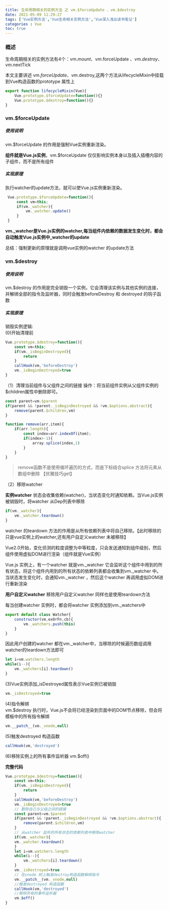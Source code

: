 ```yaml
---
title: 生命周期相关的实例方法 之 vm.$forceUpdate 、vm.$destroy
date: 2021-05-09 11:29:27
tags: ['Vue实例方法','Vue生命相关实例方法','Vue深入浅出读书笔记']
categories : Vue 
toc: true
---
```

### 概述
生命周期相关的实例方法有4个：vm.$mount、vm.$forceUpdate 、vm.$destroy、vm.$nextTick

本文主要讲述 vm.$forceUpdate 、vm.$destroy,这两个方法从lifecycleMixin中挂载到Vue构造函数的prototype 属性上

```js
export function lifecycleMixin(Vue){
    Vue.prototype.$forceUpdate=function(){}
    Vue.prototype.$destroy=function(){}
}
```


### vm.$forceUpdate
##### 使用说明
vm.$forceUpdate 的作用是强制Vue实例重新渲染。

**组件就是Vue.js实例**，vm.$forceUpdate 仅仅影响实例本身以及插入插槽内容的子组件，而不是所有组件

##### 实现原理
执行watcher的update方法，就可以使Vue.js实例重新渲染。

```js
 Vue.prototype.$forceUpdate=function(){
     const vm=this;
     if(vm._watcher){
         vm._watcher.update()
     }
 }
```
**vm._watcher是Vue.js实例的watcher,每当组件内依赖的数据发生变化时，都会自动触发Vue.js实例中_watcher的update**


总结：强制更新的原理就是调用vue实例的watcher 的update方法

### vm.$destroy 
##### 使用说明
vm.$destroy 的作用是完全销毁一个实例，它会清理该实例与其他实例的连接，并解绑全部的指令及监听器，同时会触发beforeDestroy 和 destroyed 的钩子函数

##### 实现原理
销毁实例逻辑:  
(0)开始清理前
```js
Vue.prototype.$destroy=function(){
    const vm=this;
    if(vm._isBeginDestroyed){
        return
    }
    callHook(vm,'beforeDestroy')
    vm._isBeginDestroyed=true
}
```
（1）清理当前组件与父组件之间的链接
操作：将当前组件实例从父组件实例的$children属性中删除即可。

```js
const parent=vm.$parent
if(parent && !parent._isBeginDestroyed && !vm.$options.abstract){
    remove(parent.$children,vm)
}

function remove(arr,item){
    if(arr.length){
        const index=arr.indexOf(item);
        if(index>-1){
            array.splice(index,1)
        }
    }
}
```
> remove函数不是使用循环遍历的方式，而是下标结合splice 方法将元素从数组中删除 【优雅技巧get】

（2）移除watcher 

**实例watcher**
    状态会收集依赖(watcher)，当状态变化时通知依赖。当Vue.js实例被销毁时，将watcher 从Dep列表中移除

```js
if(vm._watcher){
    vm._watcher.teardown()
}
```
watcher 的teardown 方法的作用是从所有依赖列表中将自己移除。【此时移除的只是vue实例上的watcher,还有用户自定义watcher 未被移除】



Vue2.0开始，变化侦测的粒度调整为中等粒度，只会发送通知到组件级别，然后组件使用虚拟DOM进行渲染（组件就是Vue实例）

Vue.js 实例上，有一个watcher 就是vm._watcher 它会监听这个组件中用到的所有状态，将这个组件内用到的所有状态的依赖列表都会收集到vm._watcher 中。当状态发生变化时，会通知vm._watcher ，然后这个watcher 再调用虚拟DOM进行重新渲染


**用户自定义watcher**
移除用户自定义watcher 同样也是使用teardown方法

每当创建watcher 实例时，都会将watcher 实例添加到vm._watchers中
```js
export default class Watcher{
    constructor(vm,exOrFn,cb){
        vm._watchers.push(this)
    }
}
```
因此用户创建的watcher 都在vm._watcher中，当移除的时候遍历数组调用watcher的teardown方法即可

```js
let i=vm.watchers.length
while(i--){
    vm._watchers[i].teardown()
}
```

(3)Vue实例添加_isDestroyed属性表示Vue实例已被销毁
```js
vm._isDestroyed=true
```

(4)指令解绑  
vm.$destroy 执行时，Vue.js不会将已经渲染到页面中的DOM节点移除，但会将模板中的所有指令解绑 
```js
vm.__patch__(vm._vnode,null)
```
(5)触发destroyed 构造函数
```js
callHook(vm,'destroyed')
```
(6)移除实例上的所有事件监听器
vm.$off()

**完整代码**
```js
Vue.prototype.$destroy=function(){
    const vm=this;
    if(vm._isBeginDestroyed){
        return
    }
    callHook(vm,'beforeDestroy')
    vm._isBeginDestroyed=true
    // 删除自己与父级之间的链接
    const parent=vm.$parent
    if(parent && !parent._isBeginDestroyed && !vm.$options.abstract){
        remove(parent.$children,vm)
    }
    // 从watcher 监听的所有状态的依赖列表中移除watcher
    if(vm._watcher){
    vm._watcher.teardown()
    }
    let i=vm.watchers.length
    while(i--){
        vm._watchers[i].teardown()
    }
    vm._isDestroyed=true
    // 在vnode 树上触发destroy构造函数解绑指令
    vm.__patch__(vm._vnode,null)
    //触发destroyed 构造函数
    callHook(vm,'destroyed')
    //移除所有的事件监听器
    vm.$off()
}
```